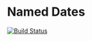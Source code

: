 # Named Dates
[![Build Status](https://travis-ci.org/pschoenfelder/named-dates.svg?branch=master)](https://travis-ci.org/pschoenfelder/named-dates)
